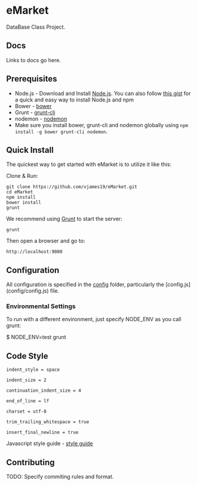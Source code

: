 # eMarket

DataBase Class Project.

## Docs
Links to docs go here.

## Prerequisites
* Node.js - Download and Install [Node.js](http://www.nodejs.org/download/). You can also follow [this gist](https://gist.github.com/isaacs/579814) for a quick and easy way to install Node.js and npm
* Bower - [bower](https://github.com/bower/bower)
* Grunt - [grunt-cli](http://gruntjs.com/getting-started)
* nodemon - [nodemon](https://github.com/remy/nodemon)
* Make sure you install bower, grunt-cli and nodemon globally using `npm install -g bower grunt-cli nodemon`.

## Quick Install

 The quickest way to get started with eMarket is to utilize it like this:

  Clone & Run:

    git clone https://github.com/vjames19/eMarket.git
    cd eMarket
    npm install
    bower install
    grunt

  We recommend using [Grunt](https://github.com/gruntjs/grunt-cli) to start the server:

    grunt

  Then open a browser and go to:

    http://localhost:9000

## Configuration
All configuration is specified in the [config](config/) folder, particularly the [config.js] 
(config/config.js) file.

### Environmental Settings
To run with a different environment, just specify NODE_ENV as you call grunt:

  $ NODE_ENV=test grunt

## Code Style
`indent_style = space`

`indent_size = 2`

`continuation_indent_size = 4`

`end_of_line = lf`

`charset = utf-8`

`trim_trailing_whitespace = true`

`insert_final_newline = true`

Javascript style guide - [style guide](http://google-styleguide.googlecode.com/svn/trunk/javascriptguide.xml)

## Contributing
TODO: Specify commiting rules and format.
